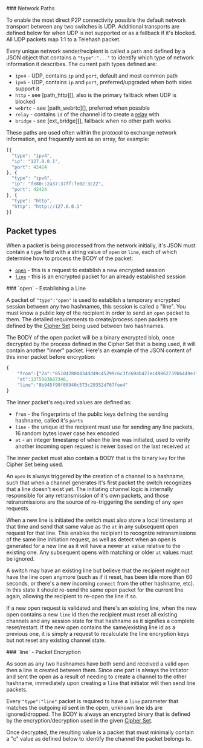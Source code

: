 <a name="paths" />
### Network Paths

To enable the most direct P2P connectivity possible the default network transport between any two switches is UDP.  Additional transports are defined below for when UDP is not supported or as a fallback if it's blocked.  All UDP packets map 1:1 to a Telehash packet.

Every unique network sender/recipient is called a `path` and defined by a JSON object that contains a `"type":"..."` to identify which type of network information it describes. The current path types defined are:

* `ipv4` - UDP, contains `ip` and `port`, default and most common path
* `ipv6` - UDP, contains `ip` and `port`, preferred/upgraded when both sides support it
* `http` - see [path_http][], also is the primary fallback when UDP is blocked
* `webrtc` - see [path_webrtc][], preferred when possible
* `relay` - contains `id` of the channel id to create a [relay](#relay) with
* `bridge` - see [ext_bridge][], fallback when no other path works

These paths are used often within the protocol to exchange network information, and frequently sent as an array, for example:

```js
[{
  "type": "ipv4",
  "ip": "127.0.0.1",
  "port": 42424
}, {
  "type": "ipv6",
  "ip": "fe80::2a37:37ff:fe02:3c22",
  "port": 42424
}, {
  "type": "http",
  "http": "http://127.0.0.1"
}]
```

## Packet types
When a packet is being processed from the network initially, it's
JSON must contain a `type` field with a string value of `open` or
`line`, each of which determine how to process the BODY of the packet:

 * [`open`](#open) - this is a request to establish a new encrypted session
 * [`line`](#line) - this is an encrypted packet for an already established session

<a name="open" />
### `open` - Establishing a Line

A packet of `"type":"open"` is used to establish a temporary encrypted
session between any two hashnames, this session is called a "line". You must know a public key of the recipient in order to send an `open` packet to them. The detailed requirements to create/process open packets are defined by the [Cipher Set](cipher_sets.md) being used between two hashnames.

The BODY of the open packet will be a binary encrypted blob, once decrypted by the process defined in the Cipher Set that is being used, it will contain another "inner" packet. Here's an example of the JSON content of this inner packet before encryption:

```js
{
    "from":{"2a":"851042800434dd49c45299c6c3fc69ab427ec49862739b6449e1fcd77b27d3a6"},
    "at":1375983687346,
    "line":"8b945f90f08940c573c29352d767fee4"
}
```

The inner packet's required values are defined as:

   * `from` - the fingerprints of the public keys defining the sending hashname, called it's `parts`
   * `line` - the unique id the recipient must use for sending any line packets, 16 random bytes lower case hex encoded
   * `at` - an integer timestamp of when the line was initiated, used to verify another incoming open request is newer based on the last received `at`

The inner packet must also contain a BODY that is the binary `key` for the Cipher Set being used.

An `open` is always triggered by the creation of a channel to a hashname, such that when a channel generates it's first packet the switch recognizes that a line doesn't exist yet.  The initiating channel logic is internally responsible for any retransmission of it's own packets, and those retransmissions are the source of re-triggering the sending of any `open` requests.

When a new line is initiated the switch must also store a local timestamp at that time and send that same value as the `at` in any subsequent open request for that line.  This enables the recipient to recognize retransmissions of the same line initiation request, as well as detect when an open is generated for a new line as it will have a newer `at` value relative to the existing one. Any subsequent opens with matching or older `at` values must be ignored.

A switch may have an existing line but believe that the recipient might not have the line open anymore (such as if it reset, has been idle more than 60 seconds, or there's a new incoming `connect` from the other hashname, etc). In this state it should re-send the same open packet for the current line again, allowing the recipient to re-open the line if so.

If a new open request is validated and there's an existing line, when the new open contains a new `line` id then the recipient must reset all existing channels and any session state for that hashname as it signifies a complete reset/restart.  If the new open contains the same/existing line id as a previous one, it is simply a request to recalculate the line encryption keys but not reset any existing channel state.

<a name="line" />
### `line` - Packet Encryption

As soon as any two hashnames have both send and received a valid `open` then a line is created between them. Since one part is always the initiator and sent the open as a result of needing to create a channel to the other hashname, immediately upon creating a `line` that initiator will then send line packets.

Every `"type":"line"` packet is required to have a `line` parameter that matches the outgoing id sent in the open, unknown line ids are ignored/dropped.  The BODY is always an encrypted binary that is defined by the encryption/decryption used in the given [Cipher Set](cipher_sets.md).

Once decrypted, the resulting value is a packet that must minimally contain a "c" value as defined below to identify the channel the packet belongs to.